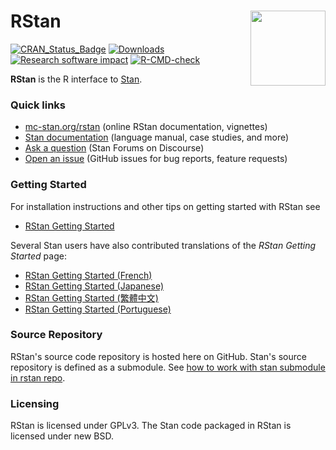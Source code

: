# RStan <img src="rstan/rstan/man/figures/stanlogo.png" align="right" width="120" />

<!-- badges: start -->
[![CRAN\_Status\_Badge](https://www.r-pkg.org/badges/version/rstan?color=blue)](https://cran.r-project.org/package=rstan)
[![Downloads](https://cranlogs.r-pkg.org/badges/rstan?color=blue)](https://cran.rstudio.com/package=rstan)
[![Research software impact](http://depsy.org/api/package/cran/rstan/badge.svg)](https://depsy.org/package/r/rstan)
[![R-CMD-check](https://github.com/stan-dev/rstan/workflows/R-CMD-check/badge.svg)](https://github.com/stan-dev/rstan/actions)
<!-- badges: end -->

**RStan** is the R interface to [Stan](https://mc-stan.org).

### Quick links

* [mc-stan.org/rstan](https://mc-stan.org/rstan/) (online RStan documentation, vignettes)
* [Stan documentation](https://mc-stan.org/users/documentation/) (language manual, case studies, and more)
* [Ask a question](https://discourse.mc-stan.org) (Stan Forums on Discourse)
* [Open an issue](https://github.com/stan-dev/rstan/issues) (GitHub issues for bug reports, feature requests)


### Getting Started

For installation instructions and other tips on getting started with RStan see

* [RStan Getting Started](https://github.com/stan-dev/rstan/wiki/RStan-Getting-Started)

Several Stan users have also contributed translations of the _RStan Getting Started_ page:

* [RStan Getting Started (French)](https://github.com/stan-dev/rstan/wiki/RStan-Getting-Started-(Français))
* [RStan Getting Started (Japanese)](https://github.com/stan-dev/rstan/wiki/RStan-Getting-Started-(Japanese))
* [RStan Getting Started (繁體中文)](https://github.com/stan-dev/rstan/wiki/RStan-Getting-Started-(%E7%B9%81%E9%AB%94%E4%B8%AD%E6%96%87))
* [RStan Getting Started (Portuguese)](https://github.com/stan-dev/rstan/wiki/RStan-Getting-Started-(Portugu%C3%AAs))

### Source Repository

RStan's source code repository is hosted here on GitHub. Stan's source repository is defined as a submodule. 
See [how to work with stan submodule in rstan repo](https://github.com/stan-dev/rstan/wiki/How-to-work-with-the-stan-submodule-in-rstan-repo%3F).

### Licensing

RStan is licensed under GPLv3.  The Stan code packaged in RStan is licensed under new BSD.   
